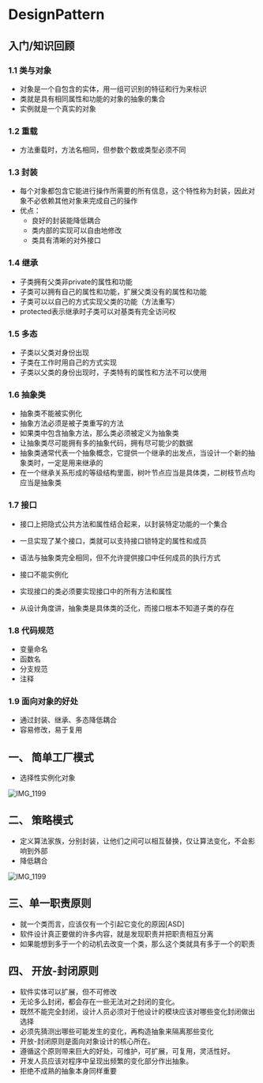 # DesignPattern

## 入门/知识回顾

### 1.1 类与对象

- 对象是一个自包含的实体，用一组可识别的特征和行为来标识
- 类就是具有相同属性和功能的对象的抽象的集合
- 实例就是一个真实的对象

### 1.2 重载

- 方法重载时，方法名相同，但参数个数或类型必须不同

### 1.3 封装

- 每个对象都包含它能进行操作所需要的所有信息，这个特性称为封装，因此对象不必依赖其他对象来完成自己的操作
- 优点：
  - 良好的封装能降低耦合
  - 类内部的实现可以自由地修改
  - 类具有清晰的对外接口

### 1.4 继承

- 子类拥有父类非private的属性和功能
- 子类可以拥有自己的属性和功能，扩展父类没有的属性和功能
- 子类可以以自己的方式实现父类的功能（方法重写）
- protected表示继承时子类可以对基类有完全访问权

### 1.5 多态

- 子类以父类对身份出现
- 子类在工作时用自己的方式实现
- 子类以父类的身份出现时，子类特有的属性和方法不可以使用

### 1.6 抽象类

- 抽象类不能被实例化
- 抽象方法必须是被子类重写的方法
- 如果类中包含抽象方法，那么类必须被定义为抽象类
- 让抽象类尽可能拥有多的抽象代码，拥有尽可能少的数据
- 抽象类通常代表一个抽象概念，它提供一个继承的出发点，当设计一个新的抽象类时，一定是用来继承的
- 在一个继承关系形成的等级结构里面，树叶节点应当是具体类，二树枝节点均应当是抽象类

### 1.7 接口

- 接口上把隐式公共方法和属性结合起来，以封装特定功能的一个集合
- 一旦实现了某个接口，类就可以支持接口锁特定的属性和成员
- 语法与抽象类完全相同，但不允许提供接口中任何成员的执行方式
- 接口不能实例化
- 实现接口的类必须要实现接口中的所有方法和属性



- 从设计角度讲，抽象类是具体类的泛化，而接口根本不知道子类的存在

### 1.8 代码规范

- 变量命名
- 函数名
- 分支规范
- 注释

### 1.9 面向对象的好处

- 通过封装、继承、多态降低耦合
- 容易修改，易于复用

## 一、 简单工厂模式

- 选择性实例化对象

![IMG_1199](https://typroa-wolves.oss-cn-hangzhou.aliyuncs.com/img-li/IMG_1199.jpg)

## 二、 策略模式

- 定义算法家族，分别封装，让他们之间可以相互替换，仅让算法变化，不会影响到外部
- 降低耦合

![IMG_1199](https://typroa-wolves.oss-cn-hangzhou.aliyuncs.com/img-li/IMG_1199.jpg)

## 三、单一职责原则

- 就一个类而言，应该仅有一个引起它变化的原因[ASD]
- 软件设计真正要做的许多内容，就是发现职责并把职责相互分离
- 如果能想到多于一个的动机去改变一个类，那么这个类就具有多于一个的职责

## 四、 开放-封闭原则

- 软件实体可以扩展，但不可修改
- 无论多么封闭，都会存在一些无法对之封闭的变化。
- 既然不能完全封闭，设计人员必须对于他设计的模块应该对哪些变化封闭做出选择
- 必须先猜测出哪些可能发生的变化，再构造抽象来隔离那些变化
- 开放-封闭原则是面向对象设计的核心所在。
- 遵循这个原则带来巨大的好处，可维护，可扩展，可复用，灵活性好。
- 开发人员应该对程序中呈现出频繁的变化部分作出抽象。
- 拒绝不成熟的抽象本身同样重要